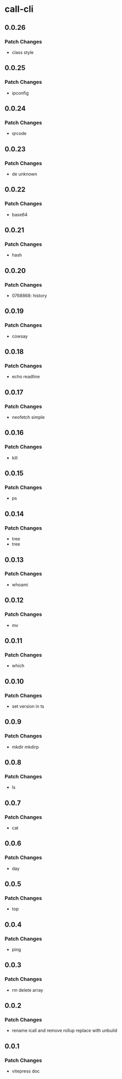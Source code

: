 # call-cli

## 0.0.26

### Patch Changes

- class style

## 0.0.25

### Patch Changes

- ipconfig

## 0.0.24

### Patch Changes

- qrcode

## 0.0.23

### Patch Changes

- de unknown

## 0.0.22

### Patch Changes

- base64

## 0.0.21

### Patch Changes

- hash

## 0.0.20

### Patch Changes

- 0768868: history

## 0.0.19

### Patch Changes

- cowsay

## 0.0.18

### Patch Changes

- echo readline

## 0.0.17

### Patch Changes

- neofetch simple

## 0.0.16

### Patch Changes

- kill

## 0.0.15

### Patch Changes

- ps

## 0.0.14

### Patch Changes

- tree
- tree

## 0.0.13

### Patch Changes

- whoami

## 0.0.12

### Patch Changes

- mv

## 0.0.11

### Patch Changes

- which

## 0.0.10

### Patch Changes

- set version in ts

## 0.0.9

### Patch Changes

- mkdir mkdirp

## 0.0.8

### Patch Changes

- ls

## 0.0.7

### Patch Changes

- cat

## 0.0.6

### Patch Changes

- day

## 0.0.5

### Patch Changes

- top

## 0.0.4

### Patch Changes

- ping

## 0.0.3

### Patch Changes

- rm delete array

## 0.0.2

### Patch Changes

- rename icall and remove rollup replace with unbuild

## 0.0.1

### Patch Changes

- vitepress doc
